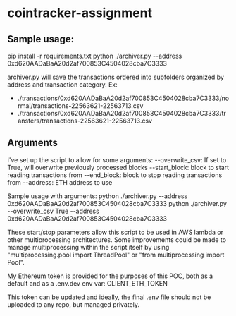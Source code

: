 # cointracker-assignment


## Sample usage:

pip install -r requirements.txt
python ./archiver.py --address 0xd620AADaBaA20d2af700853C4504028cba7C3333

archiver.py will save the transactions ordered into subfolders organized by address and transaction category. Ex:
- ./transactions/0xd620AADaBaA20d2af700853C4504028cba7C3333/normal/transactions-22563621-22563713.csv
- ./transactions/0xd620AADaBaA20d2af700853C4504028cba7C3333/transfers/transactions-22563621-22563713.csv

## Arguments

I've set up the script to allow for some arguments:
--overwrite_csv: If set to True, will overwrite previously processed blocks
--start_block: block to start reading transactions from
--end_block: block to stop reading transactions from
--address: ETH address to use

Sample usage with arguments:
python ./archiver.py --address 0xd620AADaBaA20d2af700853C4504028cba7C3333
python ./archiver.py --overwrite_csv True --address 0xd620AADaBaA20d2af700853C4504028cba7C3333

These start/stop parameters allow this script to be used in AWS lambda or other multiprocessing architectures.
Some improvements could be made to manage multiprocessing within the script itself by using
"multiprocessing.pool import ThreadPool" or "from multiprocessing import Pool".

My Ethereum token is provided for the purposes of this POC, both as a default and as a .env.dev env var: 
CLIENT_ETH_TOKEN

This token can be updated and ideally, the final .env file should not be uploaded to any repo, but managed privately.
